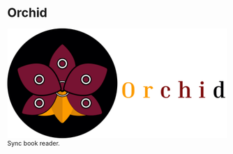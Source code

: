 # Orchid
![alt text](https://github.com/TeseySTD/Orchid/blob/main/social-media-preview.png?raw=true)
Sync book reader.
